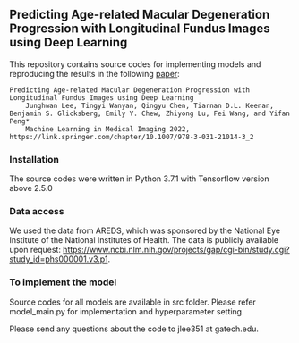 ## Predicting Age-related Macular Degeneration Progression with Longitudinal Fundus Images using Deep Learning

This repository contains source codes for implementing models and reproducing the results in the following [paper](https://link.springer.com/chapter/10.1007/978-3-031-21014-3_2):

    Predicting Age-related Macular Degeneration Progression with Longitudinal Fundus Images using Deep Learning
        Junghwan Lee, Tingyi Wanyan, Qingyu Chen, Tiarnan D.L. Keenan, Benjamin S. Glicksberg, Emily Y. Chew, Zhiyong Lu, Fei Wang, and Yifan Peng*
        Machine Learning in Medical Imaging 2022, https://link.springer.com/chapter/10.1007/978-3-031-21014-3_2

### Installation
The source codes were written in Python 3.7.1 with Tensorflow version above 2.5.0

### Data access
We used the data from AREDS, which was sponsored by the National Eye Institute of the National Institutes of Health. The data is publicly available upon request: https://www.ncbi.nlm.nih.gov/projects/gap/cgi-bin/study.cgi?study_id=phs000001.v3.p1.

### To implement the model
Source codes for all models are available in src folder. Please refer model_main.py for implementation and hyperparameter setting.

Please send any questions about the code to jlee351 at gatech.edu.
